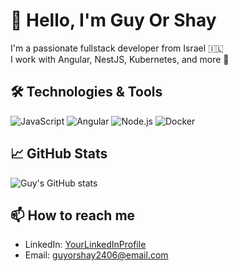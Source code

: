 # 👋 Hello, I'm Guy Or Shay

I'm a passionate fullstack developer from Israel 🇮🇱  
I work with Angular, NestJS, Kubernetes, and more 🚀

## 🛠️ Technologies & Tools
![JavaScript](https://img.shields.io/badge/-JavaScript-black?style=flat-square&logo=javascript)
![Angular](https://img.shields.io/badge/-Angular-red?style=flat-square&logo=angular)
![Node.js](https://img.shields.io/badge/-Node.js-green?style=flat-square&logo=node.js)
![Docker](https://img.shields.io/badge/-Docker-blue?style=flat-square&logo=docker)

## 📈 GitHub Stats
![Guy's GitHub stats](https://github-readme-stats.vercel.app/api?username=guyorshay&show_icons=true&theme=tokyonight)

## 📫 How to reach me
- LinkedIn: [YourLinkedInProfile](https://linkedin.com/in/guy-or-shay-a2947722b)
- Email: guyorshay2406@email.com
